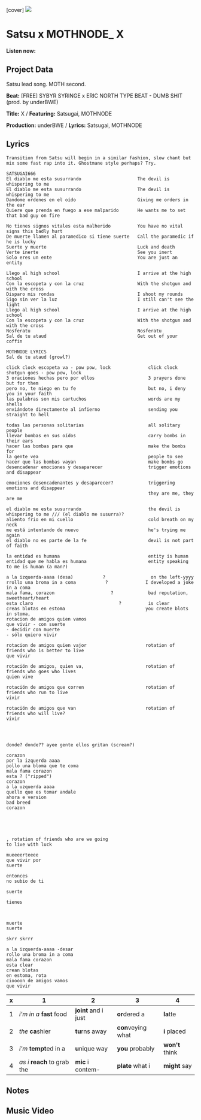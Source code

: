 [cover] ![](57175019_319474918741616_8502199518755923887_n.jpg)

# Satsu x MOTHNODE_ X

**Listen now:** 

## Project Data

Satsu lead song.
MOTH second.

**Beat:** [FREE] SYBYR  SYRINGE x ERIC NORTH TYPE BEAT - DUMB SHIT  (prod. by underBWE)

**Title:** X / **Featuring:** Satsugai, MOTHNODE

**Production:** underBWE / **Lyrics:** Satsugai, MOTHNODE

## Lyrics

```
Transition from Satsu will begin in a similar fashion, slow chant but mix some fast rap into it. Ghostmane style perhaps? Try.
 
SATSUGAI666
El diablo me esta susurrando                     The devil is whispering to me
El diablo me esta susurrando                     The devil is whispering to me
Dandome ordenes en el oído                       Giving me orders in the ear
Quiere que prenda en fuego a ese malparido       He wants me to set that bad guy on fire

No tienes signos vitales esta malherido          You have no vital signs this badly hurt
De muerte llamen al paramedico si tiene suerte   Call the paramedic if he is lucky
Suerte y muerte                                  Luck and death
Verte inerte                                     See you inert
Solo eres un ente                                You are just an entity

Llego al high school                             I arrive at the high school
Con la escopeta y con la cruz                    With the shotgun and with the cross
Disparo mis rondas                               I shoot my rounds
Sigo sin ver la luz                              I still can't see the light
Llego al high school                             I arrive at the high school
Con la escopeta y con la cruz                    With the shotgun and with the cross
Nosferatu                                        Nosferatu
Sal de tu ataud                                  Get out of your coffin

MOTHNODE LYRICS
Sal de tu ataud (growl?)

click clock escopeta va - pow pow, lock              click clock shotgun goes - pow pow, lock
3 oraciones hechas pero por ellos                    3 prayers done but for them
pero no, te niego en tu fe                           but no, i deny you in your faith
las palabras son mis cartuchos                       words are my shells
enviándote directamente al infierno                  sending you straight to hell

todas las personas solitarias                        all solitary people
llevar bombas en sus oídos                           carry bombs in their ears
hacer las bombas para que                            make the bombs for
la gente vea                                         people to see
hacer que las bombas vayan                           make bombs go
desencadenar emociones y desaparecer                 trigger emotions and disappear

emociones desencadenantes y desaparecer?             triggering emotions and disappear
                                                     they are me, they are me

el diablo me esta susurrando                         the devil is whispering to me /// (el diablo me susurra)?             
aliento frio en mi cuello                            cold breath on my neck
me está intentando de nuevo                          he's trying me again
el diablo no es parte de la fe                       devil is not part of faith

la entidad es humana                                 entity is human
entidad que me habla es humana                       entity speaking to me is human (a man?)

a la izquerda-aaaa (desa)           ?                 on the left-yyyy
rrollo una broma in a coma           ?              I developed a joke in a coma
mala fama, corazon                     ?             bad reputation, sweetheart/heart
esta claro                                ?          is clear
creas blotas en estoma                              you create blots in stoma, 
rotacion de amigos quien vamos 
que vivir - con suerte
- decidir con muerte
- sólo quiero vivir

rotacion de amigos quien vajor                      rotation of friends who is better to live
que vivir

rotación de amigos, quien va,                       rotation of friends who goes who lives
quien vive

rotación de amigos que corren                       rotation of friends who run to live
vivir

rotación de amigos que van                          rotation of friends who will live?
vivir




donde? donde?? ayee gente ellos gritan (scream?)

corazon
por la izquerda aaaa
pollo una bloma que te coma
mala fama corazon 
esta ? ("ripped")
corazon
a la uzquerda aaaa
quello que es tomar andale
ahora e version
bad breed
corazon





, rotation of friends who are we going
to live with luck

mueeeerteeee
que vivir por 
suerte

entonces
no subio de ti

suerte

tienes 



muerte
suerte

skrr skrrr

a la izquerda-aaaa -desar
rollo una broma in a coma
mala fama corazon 
esta clear
crean blotas
en estoma, rota
cioooon de amigos vamos 
que vivir

```

| x | 1 | 2 | 3 | 4 |
|---|---|---|---|---|
| 1 | *i'm in a* **fast** food | **joint** and i just  | **or**dered a  | **la**tte  |
| 2 | *the* **ca**shier | **tu**rns away  |  **con**veying what |  **i** placed |
| 3 | *i'm* **tempt**ed in a | **u**nique way  |  **you** probably |  **won't** think |
| 4 | *as i* **reach** to grab the |  **mic** i contem-  | **plate** what i | **might** say |

## Notes

## Music Video
